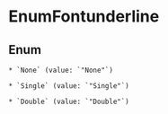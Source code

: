 
# EnumFontunderline

## Enum


    * `None` (value: `"None"`)

    * `Single` (value: `"Single"`)

    * `Double` (value: `"Double"`)



